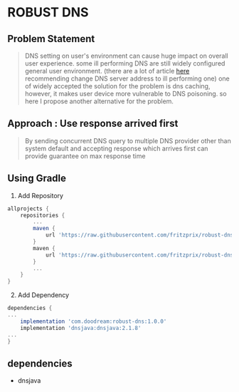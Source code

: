 # ROBUST DNS
 
## Problem Statement 
> DNS setting on user's environment can cause huge impact on overall user experience. some ill performing DNS are still 
widely configured general user environment. (there are a lot of article [here](https://blog.naver.com/star-com/221481249044) recommending change DNS server address to ill performing one) one of widely accepted the solution for the problem is dns caching, however, it makes user device 
more vulnerable to DNS poisoning. so here I propose another alternative for the problem. 

## Approach : Use response arrived first
> By sending concurrent DNS query to multiple DNS provider other than system default and accepting response which arrives first can provide guarantee on max response time


## Using Gradle
1. Add Repository
```groovy
allprojects {
    repositories {
        ...
        maven {
            url 'https://raw.githubusercontent.com/fritzprix/robust-dns/releases'
        }
        maven {
            url 'https://raw.githubusercontent.com/fritzprix/robust-dns/snapshots'
        }
        ...
    }
}
```
2. Add Dependency
```groovy
dependencies {
...
    implementation 'com.doodream:robust-dns:1.0.0'
    implementation 'dnsjava:dnsjava:2.1.8'
...
}
```

## dependencies 
 - dnsjava
